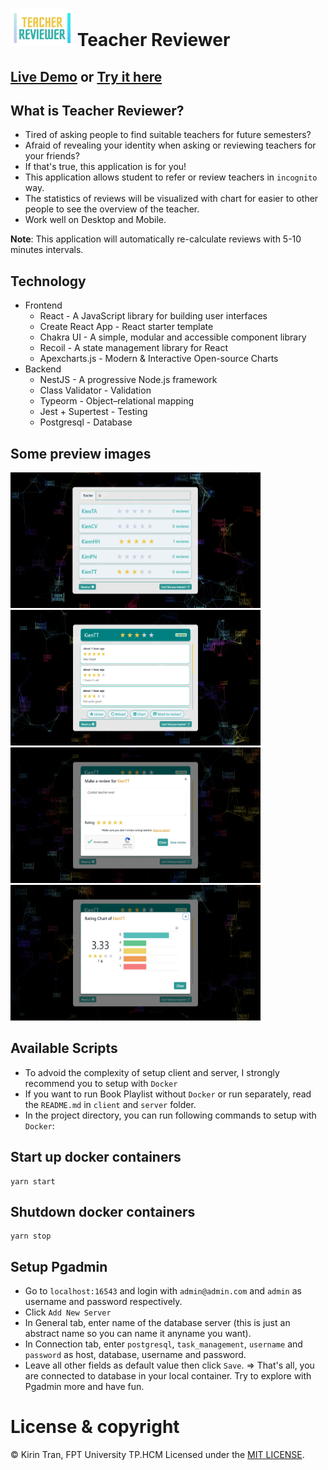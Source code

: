 # <img src="./docs/images/logo.png" width="100" height="60" /> Teacher Reviewer

## [Live Demo](https://youtu.be/CCBWVTTRZac) or [Try it here](http://teacher-reviewer.web.app/)

## What is Teacher Reviewer?
- Tired of asking people to find suitable teachers for future semesters?
- Afraid of revealing your identity when asking or reviewing teachers for your friends?
- If that's true, this application is for you!
- This application allows student to refer or review teachers in `incognito` way.
- The statistics of reviews will be visualized with chart for easier to other people to see the overview of the teacher.
- Work well on Desktop and Mobile.

**Note**: This application will automatically re-calculate reviews with 5-10 minutes intervals.

## Technology
- Frontend
  - React - A JavaScript library for building user interfaces
  - Create React App - React starter template
  - Chakra UI - A simple, modular and accessible component library
  - Recoil - A state management library for React
  - Apexcharts.js - Modern & Interactive Open-source Charts
- Backend
  - NestJS - A progressive Node.js framework
  - Class Validator - Validation
  - Typeorm - Object–relational mapping
  - Jest + Supertest - Testing
  - Postgresql - Database

## Some preview images
<img src="./docs/images/search-page.png" width="400" height="217" />&nbsp;<img src="./docs/images/teacher-detail-page.png" width="400" height="217" />
<img src="./docs/images/review-modal.png" width="400" height="217" />&nbsp;<img src="./docs/images/review-chart.png" width="400" height="217" />

## Available Scripts
- To advoid the complexity of setup client and server, I strongly recommend you to setup with `Docker`
- If you want to run Book Playlist without `Docker` or run separately, read the `README.md` in `client` and `server` folder.
- In the project directory, you can run following commands to setup with `Docker`:

## Start up docker containers
```
yarn start
```

## Shutdown docker containers
```
yarn stop
```

## Setup Pgadmin
- Go to `localhost:16543` and login with `admin@admin.com` and `admin` as username and password respectively.
- Click `Add New Server`
- In General tab, enter name of the database server (this is just an abstract name so you can name it anyname you want).
- In Connection tab, enter `postgresql`, `task_management`, `username` and `password` as host, database, username and password.
- Leave all other fields as default value then click `Save`.
=> That's all, you are connected to database in your local container. Try to explore with Pgadmin more and have fun. 

# License & copyright

© Kirin Tran, FPT University TP.HCM
Licensed under the [MIT LICENSE](LICENSE).
